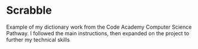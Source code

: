 # Scrabble
Example of my dictionary work from the Code Academy Computer Science Pathway. I followed the main instructions, then expanded on the project to further my technical skills

